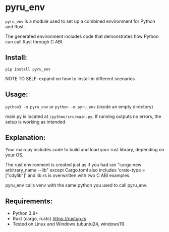 # pyru_env

`pyru_env` is a module used to set up a combined environment for Python and Rust.

The generated environment includes code that demonstrates how Python can call Rust through C ABI.

## Install:
`pip install pyru_env`

NOTE TO SELF: expand on how to install in different scenarios

## Usage:
`python3 -m pyru_env` or `python -m pyru_env` (inside an empty directory)

main.py is located at `/python/src/main.py`. If running outputs no errors, the setup is working as intended.

## Explanation:

Your main.py includes code to build and load your rust library, depending on your OS.

The rust environment is created just as if you had ran "cargo new arbitrary_name --lib" except Cargo.toml also includes 'crate-type = ["cdylib"]' and lib.rs is overwritten with two C ABI examples.

pyru_env calls venv with the same python you used to call pyru_env.

## Requirements:

* Python 3.9+
* Rust (cargo, rustc) https://rustup.rs
* Tested on Linux and Windows (ubuntu24, windows11)